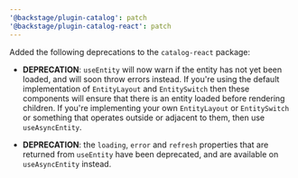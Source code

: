 ```yaml
---
'@backstage/plugin-catalog': patch
'@backstage/plugin-catalog-react': patch
---
```


Added the following deprecations to the `catalog-react` package:

- **DEPRECATION**: `useEntity` will now warn if the entity has not yet been loaded, and will soon throw errors instead. If you're using the default implementation of `EntityLayout` and `EntitySwitch` then these components will ensure that there is an entity loaded before rendering children. If you're implementing your own `EntityLayout` or `EntitySwitch` or something that operates outside or adjacent to them, then use `useAsyncEntity`.

- **DEPRECATION**: the `loading`, `error` and `refresh` properties that are returned from `useEntity` have been deprecated, and are available on `useAsyncEntity` instead.

